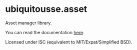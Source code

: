 # ubiquitousse.asset

Asset manager library.

You can read the documentation [here](https://reuh.github.io/ubiquitousse/modules/asset.html).

Licensed under ISC (equivalent to MIT/Expat/Simplified BSD).
